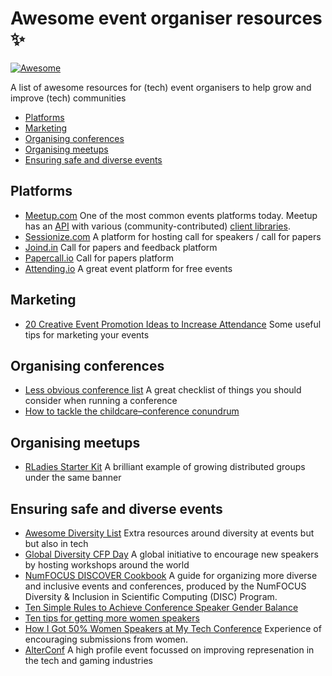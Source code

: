 # Awesome event organiser resources :sparkles:
[![Awesome](https://awesome.re/badge.svg)](https://awesome.re)

A list of awesome resources for (tech) event organisers to help grow and improve (tech) communities

- [Platforms](#platforms)
- [Marketing](#marketing)
- [Organising conferences](#organising-conferences)
- [Organising meetups](#organising-meetups)
- [Ensuring safe and diverse events](#ensuring-safe-and-diverse-events)

## Platforms
- [Meetup.com](//meetup.com) One of the most common events platforms today. Meetup has an [API](https://www.meetup.com/meetup_api/) with various (community-contributed) [client libraries](https://github.com/meetup/api/blob/master/clients.md).
- [Sessionize.com](//sessionize.com) A platform for hosting call for speakers / call for papers 
- [Joind.in](//joind.in) Call for papers and feedback platform
- [Papercall.io](//papercall.io) Call for papers platform
- [Attending.io](//attending.io/) A great event platform for free events

## Marketing
- [20 Creative Event Promotion Ideas to Increase Attendance](//www.eventbrite.com/blog/creative-event-promotion-ideas-ds00/) Some useful tips for marketing your events

## Organising conferences
- [Less obvious conference list](//github.com/mxsasha/lessobviouschecklist) A great checklist of things you should consider when running a conference
- [How to tackle the childcare–conference conundrum](http://www.pnas.org/content/early/2018/03/01/1803153115)

## Organising meetups
- [RLadies Starter Kit](//github.com/rladies/starter-kit) A brilliant example of growing distributed groups under the same banner

## Ensuring safe and diverse events
- [Awesome Diversity List](//github.com/folkswhocode/awesome-diversity) Extra resources around diversity at events but but also in tech
- [Global Diversity CFP Day](//www.globaldiversitycfpday.com/) A global initiative to encourage new speakers by hosting workshops around the world
- [NumFOCUS DISCOVER Cookbook](https://github.com/numfocus/DISCOVER-Cookbook) A guide for organizing more diverse and inclusive events and conferences, produced by the NumFOCUS Diversity & Inclusion in Scientific Computing (DISC) Program.
- [Ten Simple Rules to Achieve Conference Speaker Gender Balance](http://journals.plos.org/ploscompbiol/article?id=10.1371/journal.pcbi.1003903)
- [Ten tips for getting more women speakers](https://geekfeminism.org/2009/08/11/ten-tips-for-getting-more-women-speaker/)
- [How I Got 50% Women Speakers at My Tech Conference](https://geekfeminism.org/2012/05/21/how-i-got-50-women-speakers-at-my-tech-conference/) Experience of encouraging submissions from women.
- [AlterConf](//alterconf.com/) A high profile event focussed on improving represenation in the tech and gaming industries
